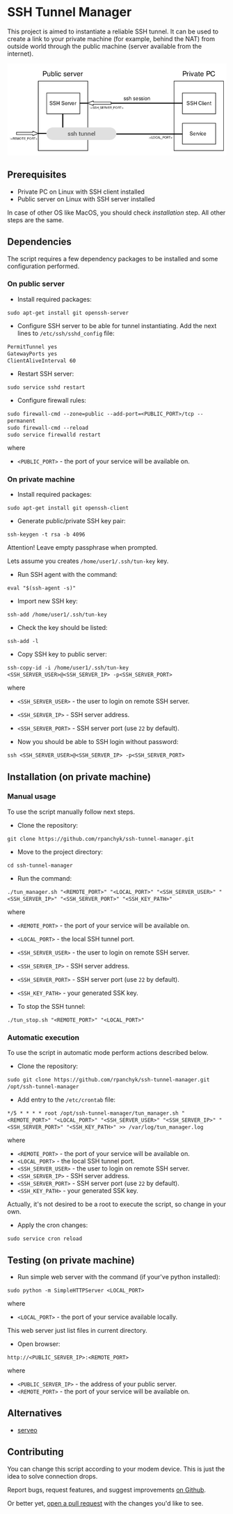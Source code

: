 # SSH Tunnel Manager

This project is aimed to instantiate a reliable SSH tunnel.
It can be used to create a link to your private machine (for example, behind the NAT)
from outside world through the public machine (server available from the internet).

![ssh tunnel](docs/ssh-tunnel.png)

## Prerequisites

- Private PC on Linux with SSH client installed
- Public server on Linux with SSH server installed

In case of other OS like MacOS, you should check _installation_ step. All other steps are the same.

## Dependencies

The script requires a few dependency packages to be installed and some configuration performed.

### On public server

- Install required packages:
```
sudo apt-get install git openssh-server
```

- Configure SSH server to be able for tunnel instantiating. Add the next lines to `/etc/ssh/sshd_config` file:
```
PermitTunnel yes
GatewayPorts yes
ClientAliveInterval 60
```

- Restart SSH server:
```
sudo service sshd restart
```

- Configure firewall rules:
```
sudo firewall-cmd --zone=public --add-port=<PUBLIC_PORT>/tcp --permanent
sudo firewall-cmd --reload
sudo service firewalld restart
```
where
  - `<PUBLIC_PORT>` - the port of your service will be available on.


### On private machine

- Install required packages:
```
sudo apt-get install git openssh-client
```

- Generate public/private SSH key pair:
```
ssh-keygen -t rsa -b 4096
```
Attention! Leave empty passphrase when prompted.

Lets assume you creates `/home/user1/.ssh/tun-key` key.

- Run SSH agent with the command:
```
eval "$(ssh-agent -s)"
```

- Import new SSH key:
```
ssh-add /home/user1/.ssh/tun-key
```

- Check the key should be listed:
```
ssh-add -l
```

- Copy SSH key to public server:
```
ssh-copy-id -i /home/user1/.ssh/tun-key <SSH_SERVER_USER>@<SSH_SERVER_IP> -p<SSH_SERVER_PORT>
```
where
  - `<SSH_SERVER_USER>` - the user to login on remote SSH server.
  - `<SSH_SERVER_IP>` - SSH server address.
  - `<SSH_SERVER_PORT>` - SSH server port (use `22` by default).


- Now you should be able to SSH login without password:
```
ssh <SSH_SERVER_USER>@<SSH_SERVER_IP> -p<SSH_SERVER_PORT>
```

## Installation (on private machine)

### Manual usage

To use the script manually follow next steps.

- Clone the repository:
```
git clone https://github.com/rpanchyk/ssh-tunnel-manager.git
```

- Move to the project directory:
```
cd ssh-tunnel-manager
```

- Run the command:
```
./tun_manager.sh "<REMOTE_PORT>" "<LOCAL_PORT>" "<SSH_SERVER_USER>" "<SSH_SERVER_IP>" "<SSH_SERVER_PORT>" "<SSH_KEY_PATH>"
```
where
  - `<REMOTE_PORT>` - the port of your service will be available on.
  - `<LOCAL_PORT>` - the local SSH tunnel port.
  - `<SSH_SERVER_USER>` - the user to login on remote SSH server.
  - `<SSH_SERVER_IP>` - SSH server address.
  - `<SSH_SERVER_PORT>` - SSH server port (use `22` by default).
  - `<SSH_KEY_PATH>` - your generated SSK key.

- To stop the SSH tunnel:
```
./tun_stop.sh "<REMOTE_PORT>" "<LOCAL_PORT>"
```

### Automatic execution
To use the script in automatic mode perform actions described below.
- Clone the repository:
```
sudo git clone https://github.com/rpanchyk/ssh-tunnel-manager.git /opt/ssh-tunnel-manager
```
- Add entry to the `/etc/crontab` file:
```
*/5 * * * * root /opt/ssh-tunnel-manager/tun_manager.sh "<REMOTE_PORT>" "<LOCAL_PORT>" "<SSH_SERVER_USER>" "<SSH_SERVER_IP>" "<SSH_SERVER_PORT>" "<SSH_KEY_PATH>" >> /var/log/tun_manager.log
```
where
  - `<REMOTE_PORT>` - the port of your service will be available on.
  - `<LOCAL_PORT>` - the local SSH tunnel port.
  - `<SSH_SERVER_USER>` - the user to login on remote SSH server.
  - `<SSH_SERVER_IP>` - SSH server address.
  - `<SSH_SERVER_PORT>` - SSH server port (use `22` by default).
  - `<SSH_KEY_PATH>` - your generated SSK key.

Actually, it's not desired to be a root to execute the script, so change in your own.

- Apply the cron changes:
```
sudo service cron reload
```

## Testing (on private machine)

- Run simple web server with the command (if your've python installed):
```
sudo python -m SimpleHTTPServer <LOCAL_PORT>
```
where
  - `<LOCAL_PORT>` - the port of your service available locally.

This web server just list files in current directory.

- Open browser:
```
http://<PUBLIC_SERVER_IP>:<REMOTE_PORT>
```
where
  - `<PUBLIC_SERVER_IP>` - the address of your public server.
  - `<REMOTE_PORT>` - the port of your service will be available on.

## Alternatives

- [serveo](https://serveo.net)

## Contributing
You can change this script according to your modem device. This is just the idea to solve connection drops.

Report bugs, request features, and suggest improvements [on Github](https://github.com/rpanchyk/ssh-tunnel-manager/issues).

Or better yet, [open a pull request](https://github.com/rpanchyk/ssh-tunnel-manager/compare) with the changes you'd like to see.
